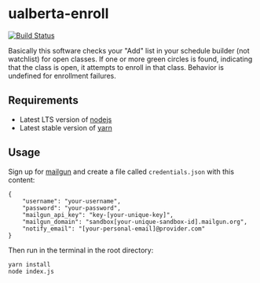 # ualberta-enroll
[![Build Status](https://travis-ci.org/nlieb/ualberta-enroll.svg?branch=master)](https://travis-ci.org/nlieb/ualberta-enroll)

Basically this software checks your "Add" list in your schedule builder (not watchlist) for open classes. If one or more green circles is found, indicating that the class is open, it attempts to enroll in that class. Behavior is undefined for enrollment failures.

## Requirements
- Latest LTS version of [nodejs](https://nodejs.org/en/) 
- Latest stable version of [yarn](https://yarnpkg.com/lang/en/docs/install/)

## Usage
Sign up for [mailgun](https://mailgun.com) and create a file
called `credentials.json` with this content:

```
{
    "username": "your-username",
    "password": "your-password",
    "mailgun_api_key": "key-[your-unique-key]",
    "mailgun_domain": "sandbox[your-unique-sandbox-id].mailgun.org",
    "notify_email": "[your-personal-email]@provider.com"
}
```

Then run in the terminal in the root directory:
```
yarn install
node index.js
```
